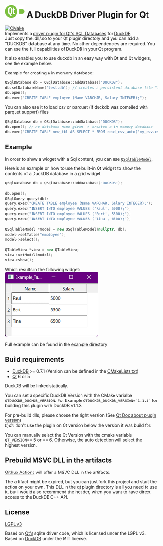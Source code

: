# ![image](./logo/logo_64.png) A DuckDB Driver Plugin for Qt
[![CMake](https://github.com/TinyTinni/QtDuckDBDriver/actions/workflows/cmake.yml/badge.svg)](https://github.com/TinyTinni/QtDuckDBDriver/actions/workflows/cmake.yml)  
Implements a [driver plugin for Qt's SQL Databases](https://doc.qt.io/qt-6/sql-driver.html) for [DuckDB](https://duckdb.org/).  
Just copy the .dll/.so to your Qt plugin directory and you can add a "DUCKDB" database at any time. No other dependencies are required. You can use the full capabilities of DuckDB in your Qt program.

It also enables you to use duckdb in an easy way with Qt and Qt widgets, see the example below.

Example for creating a in memory database:
```cpp
QSqlDatabase db = QSqlDatabase::addDatabase("DUCKDB");
db.setDatabaseName("test.db"); // creates a persistent database file "test.db"
db.open(); 
db.exec("CREATE TABLE employee (Name VARCHAR, Salary INTEGER);");
```

You can also use it to load csv or parquet (if duckdb was compiled with parquet support) files:
```cpp
QSqlDatabase db = QSqlDatabase::addDatabase("DUCKDB");
db.open(); // no database name given -> creates a in-memory database
db.exec("CREATE TABLE new_tbl AS SELECT * FROM read_csv_auto('my_csv.csv');");
```

## Example

In order to show a widget with a Sql content, you can use [`QSqlTableModel`](https://doc.qt.io/qt-6/qsqltablemodel.html).

Here is an example on how to use the built-in Qt widget to show the contents of a DuckDB database in a grid widget

```cpp
QSqlDatabase db = QSqlDatabase::addDatabase("DUCKDB");

db.open();
QSqlQuery query(db);
query.exec("CREATE TABLE employee (Name VARCHAR, Salary INTEGER);");
query.exec("INSERT INTO employee VALUES ('Paul', 5000);");
query.exec("INSERT INTO employee VALUES ('Bert', 5500);");
query.exec("INSERT INTO employee VALUES ('Tina', 6500);");

QSqlTableModel *model = new QSqlTableModel(nullptr, db);
model->setTable("employee");
model->select();

QTableView *view = new QTableView;
view->setModel(model);
view->show();
```

Which results in the following widget:  
![](./examples/TableWidget/preview.png)

Full example can be found in the [example directory](./examples/TableWidget/## )

## Build requirements
- [DuckDB](https://duckdb.org/) >= 0.7.1 (Version can be defined in the [CMakeLists.txt](./QtDuckDBDriver/CMakeLists.txt))  
- [Qt](https://www.qt.io/) 6 or 5  

DuckDB will be linked statically.  

You can set a specific DuckDB Version with the CMake varialbe `QTDUCKDB_DUCKDB_VERSION`. For Example `QTDUCKDB_DUCKDB_VERSION="1.1.3"` for building this plugin with DuckDB v1.1.3.


For pre-build dlls, please choose the right version (See [Qt Doc about plugin version](https://doc.qt.io/qt-6/deployment-plugins.html#loading-and-verifying-plugins-dynamically))  
*tl;dr*: don't use the plugin on Qt version below the version it was build for.

You can manually select the Qt Version with the cmake variable `QT_VERSION`== 5 or == 6. Otherwise, the auto detection will select the highest version.


## Prebuild MSVC DLL in the artifacts
[Github Actions](https://github.com/TinyTinni/QtDuckDBDriver/actions) will offer a MSVC DLL in the artifacts.

The artifact might be expired, but you can just fork this project and start the action on your own. This DLL in the qt plugin directory is all you need to use it, but I would also recommend the header, when you want to have direct access to the DuckDB C++ API. 


## License
[LGPL v3](./LICENSE)

Based on [Qt's](https://www.qt.io/) sqlite driver code, which is licensed under the LGPL v3.  
Based on [DuckDB](https://duckdb.org/) under the MIT license.  

